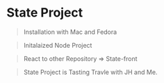 # State Project

> Installation with Mac and Fedora

> Initalaized Node Project

> React to other Repository => State-front

> State Project is Tasting Travle with JH and Me.

